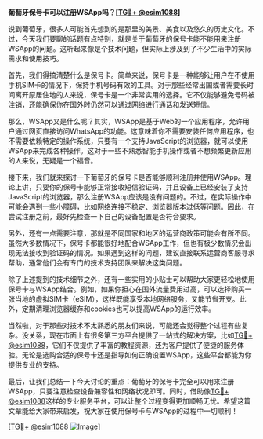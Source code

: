 **葡萄牙保号卡可以注册WSApp吗？[[TG💪+ @esim1088](https://t.me/s/esim1088)]**

说到葡萄牙，很多人可能首先想到的是那里的美景、美食以及悠久的历史文化。不过，今天我们要聊的话题有点特别，就是关于葡萄牙的保号卡能不能用来注册WSApp的问题。这听起来像是个技术问题，但实际上涉及到了不少生活中的实际需求和使用技巧。

首先，我们得搞清楚什么是保号卡。简单来说，保号卡是一种能够让用户在不使用手机SIM卡的情况下，保持手机号码有效的工具。对于那些经常出国或者需要长时间离开原居住地的人来说，保号卡是一个非常实用的选择。它不仅能够避免号码被注销，还能确保你在国外时仍然可以通过网络进行通话和发送短信。

那么，WSApp又是什么呢？其实，WSApp是基于Web的一个应用程序，允许用户通过网页直接访问WhatsApp的功能。这意味着你不需要安装任何应用程序，也不需要依赖特定的操作系统，只要有一个支持JavaScript的浏览器，就可以使用WSApp来完成各种操作。这对于一些不熟悉智能手机操作或者不想频繁更新应用的人来说，无疑是一个福音。

接下来，我们就来探讨一下葡萄牙的保号卡是否能够顺利注册并使用WSApp。理论上讲，只要你的保号卡能够正常接收短信验证码，并且设备上已经安装了支持JavaScript的浏览器，那么注册WSApp应该是没有问题的。不过，在实际操作中可能会遇到一些小障碍，比如网络连接不稳定、浏览器版本过低等问题。因此，在尝试注册之前，最好先检查一下自己的设备配置是否符合要求。

另外，还有一点需要注意，那就是不同国家和地区的运营商政策可能会有所不同。虽然大多数情况下，保号卡都能很好地配合WSApp工作，但也有极少数情况会出现无法接收到验证码的情况。如果遇到这样的问题，建议直接联系运营商客服寻求帮助，通常他们会有专门的技术支持团队来解决这类问题。

除了上述提到的技术细节之外，还有一些实用的小贴士可以帮助大家更轻松地使用保号卡与WSApp结合。例如，如果你担心在国外流量费用过高，可以选择购买一张当地的虚拟SIM卡（eSIM），这样既能享受本地网络服务，又能节省开支。此外，定期清理浏览器缓存和cookies也可以提高WSApp的运行效率。

当然啦，对于那些对技术不太熟悉的朋友们来说，可能还会觉得整个过程有些复杂。没关系，现在市面上有很多第三方平台提供了一站式的解决方案，比如[TG💪+ @esim1088](https://t.me/s/esim1088)，它们不仅提供了丰富的教程资源，还为客户提供了便捷的服务体验。无论是选购合适的保号卡还是指导如何正确设置WSApp，这些平台都能为你提供专业的支持。

最后，让我们总结一下今天讨论的重点：葡萄牙的保号卡完全可以用来注册WSApp，只要注意检查设备兼容性和网络状况即可。同时，借助像[TG💪+ @esim1088](https://t.me/s/esim1088)这样的专业服务平台，可以让整个过程变得更加顺畅无忧。希望这篇文章能给大家带来启发，祝大家在使用保号卡与WSApp的过程中一切顺利！

[[TG💪+ @esim1088](https://t.me/s/esim1088) ![Image](https://i.postimg.cc/4NQfJmqS/Snipaste-2025-05-13-00-14-12.png)]